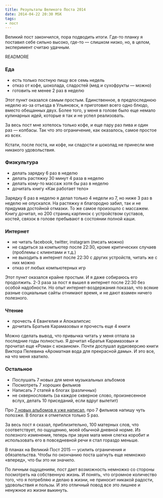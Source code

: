 ```yaml
---
title: Результаты Великого Поста 2014
date: 2014-04-22 20:30 MSK
tags:
- пост
---
```


Великий пост закончился, пора подводить итоги. Где-то планку я поставил себе сильно высоко, где-то — слишком низко, но, в
целом, эксперимент считаю удачным.

READMORE

### Еда
  * есть только постную пищу все семь недель
  * отказ от кофе, шоколада, сладостей (мед и сухофрукты — можно)
  * готовить не менее 2 раз в неделю

Этот пункт оказался самым простым. Единственное, в предпоследнюю неделю из-за отъезда в Ульяновск, я приготовил всего
одно блюдо, вместо обещанных двух. Более того, у меня в голове было еще немало кулинарных идей, которые я так и не успел
реализовать.

За весь пост мне хотелось только кофе, и еще пару раз пива и один раз — колбасы. Так что это ограничение, как оказалось,
самое простое из всех.

Кстати, после поста, ни кофе, ни сладости и шоколад не принесли мне никакого удовольствия.

### Физкультура
  * делать зарядку 6 раз в неделю
  * делать растяжку 30 минут 4 раза в неделю
  * делать кому-то массаж хотя бы раз в неделю
  * дочитать книгу «Как работает тело»

Зарядку 6 раз в неделю я делал только 4 недели из 7, но ниже 3 раз в неделю не опускался. На растяжку я благородно
забил, так и не придумав достойной отмазки. То же самое произошло с массажем. Книгу дочитал, но 200 страниц картинок с
устройством суставов, костей, связок в голове пребывают в состоянии полной каши.

### Интернет
  * не читать facebook, twitter, instagram (писать можно)
  * не садиться за компьютер после 22:30, кроме критических случаев (проблемы с клиентами и т.д.)
  * не выходить в интернет после 22:30 с других устройств, читать же с них можно
  * отказ от любых компьютерных игр

Этот пункт оказался крайне простым. И я даже собираюсь его продолжить. 2-3 раза за пост я вышел в интернет после 22:30
без особой надобности. Но опыт интернет-воздержания показал, что всякие разные социальные сайты отнимают время, и не
дают взамен ничего полезного.

### Чтение
  * прочесть 4 Евангелия и Апокалипсис
  * дочитать Братьев Карамазовых и прочесть еще 4 книги

Можно сделать вывод, что привычка читать у меня отпала за последние годы полностью. Я дочитал «Братья Карамазовы» и
прочитал еще «Роман с кокаином». Почти дослушал аудиоверсию книги Виктора Пелевина «Ароматная вода для прекрасной дамы».
И это все, на что меня хватило.

### Остальное
  * Послушать 7 новых для меня музыкальных альбомов
  * Посмотреть 7 хороших фильмов
  * Написать 7 статей в блогах (различных)
  * не сквернословить (за каждое скверное слово, произнесенное вслух, делать 10 приседаний, если вдруг вылетит)

Про [7 новых альбомов я уже написал](/life/2014/04/18/music/), про 7 фильмов напишу чуть попозже. В блогах я отметился
только 5 раз.

За весь пост я сказал, приблизительно, 100 матерных слов, что соответствует, по ощущению, моей обычной дневной норме. Из
полезного изменения, теперь при звуке мата меня слегка коробит и использовать его в повседневной речи я стал гораздо
меньше.

В планах на Великий Пост 2015 — усилить ограничения и обязательства. Чтобы по окончанию поста шагнуть еще немножко
«вперед», что бы это ни значило.

По личным ощущениям, пост дает возможность немножко со стороны посмотреть на собственную жизнь. И понять, что огромное
количество того, что я потребляю и делаю в жизни, не приносит никакой радости, удовольствия и пользы.
И это отличный повод все это лишнее и ненужное из жизни выкинуть.
